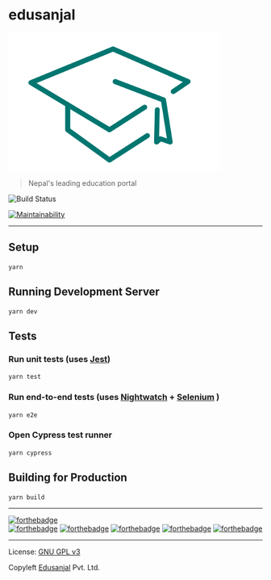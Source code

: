 # edusanjal

![Edusanjal](https://raw.githubusercontent.com/awecode/edusanjal-frontend/master/static/logo.png "Edusanjal")

> Nepal's leading education portal

![Build Status](https://travis-ci.org/awecode/edusanjal-frontend.svg?branch=develop "Build Status")

[![Maintainability](https://api.codeclimate.com/v1/badges/1f6fe4423781cf6aa504/maintainability)](https://codeclimate.com/github/awecode/edusanjal-frontend/maintainability)


---------------------------------------------------------------------------------------------------


## Setup  
```
yarn
```

## Running Development Server  
```
yarn dev
```

## Tests

### Run unit tests (uses [Jest](https://facebook.github.io/jest/))  
```
yarn test
```

### Run end-to-end tests (uses [Nightwatch](http://nightwatchjs.org/) + [Selenium](https://www.seleniumhq.org/) )  
```
yarn e2e
```

### Open Cypress test runner  
```
yarn cypress
```

## Building for Production  
```
yarn build
```


---------------------------------------------------------------------------------------------------

[![forthebadge](https://forthebadge.com/images/badges/made-with-javascript.svg)](https://forthebadge.com)  
[![forthebadge](https://forthebadge.com/images/badges/made-with-vue.svg)](https://forthebadge.com)
[![forthebadge](https://forthebadge.com/images/badges/built-with-love.svg)](https://forthebadge.com)
[![forthebadge](https://forthebadge.com/images/badges/designed-in-ms-paint.svg)](https://forthebadge.com)
[![forthebadge](https://forthebadge.com/images/badges/reading-6th-grade-level.svg)](https://forthebadge.com)
[![forthebadge](https://forthebadge.com/images/badges/approved-by-george-costanza.svg)](https://forthebadge.com)

---------------------------------------------------------------------------------------------------


License: [GNU GPL v3](https://www.gnu.org/licenses/gpl-3.0.en.html)

Copyleft [Edusanjal](https://edusanjal.com) Pvt. Ltd.